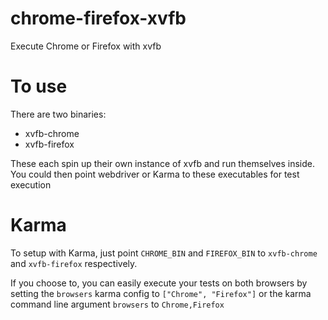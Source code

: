# chrome-firefox-xvfb
Execute Chrome or Firefox with xvfb

# To use

There are two binaries:

* xvfb-chrome
* xvfb-firefox

These each spin up their own instance of xvfb and run themselves inside. You could then point webdriver or Karma to these executables for test execution

# Karma

To setup with Karma, just point `CHROME_BIN` and `FIREFOX_BIN` to `xvfb-chrome` and `xvfb-firefox` respectively.

If you choose to, you can easily execute your tests on both browsers by setting the `browsers` karma config to `["Chrome", "Firefox"]` or the karma command line argument `browsers` to `Chrome,Firefox`
